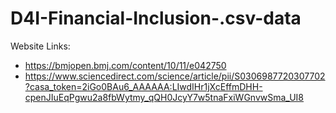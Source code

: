 # D4I-Financial-Inclusion-.csv-data

Website Links:
- https://bmjopen.bmj.com/content/10/11/e042750
- https://www.sciencedirect.com/science/article/pii/S0306987720307702?casa_token=2iGo0BAu6_AAAAAA:LIwdIHr1jXcEffmDHH-cpenJIuEqPgwu2a8fbWytmy_qQH0JcyY7w5tnaFxiWGnvwSma_UI8
